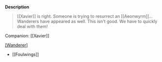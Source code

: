 **Description**
> [[Xavier]] is right. Someone is trying to resurrect an [[Aeonwyrm]]... Wanderers have appeared as well. This isn't good. We have to quickly deal with them!

Companion: [[Xavier]]

[[Wanderer]](s)
* [[Foulwings]]
